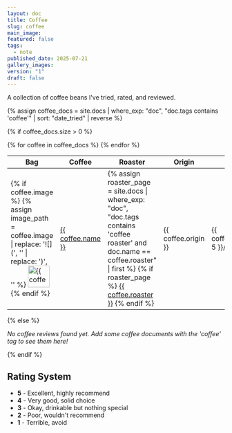 ```yaml
---
layout: doc
title: Coffee
slug: coffee
main_image: 
featured: false
tags:
  - note
published_date: 2025-07-21
gallery_images: 
version: "1"
draft: false
---
```

A collection of coffee beans I've tried, rated, and reviewed.

{% assign coffee_docs = site.docs | where_exp: "doc", "doc.tags contains 'coffee'" | sort: "date_tried" | reverse %}

{% if coffee_docs.size > 0 %}
<div class="coffee-database">
  <table>
    <thead>
      <tr>
        <th>Bag</th>
        <th>Coffee</th>
        <th>Roaster</th>
        <th>Origin</th>
        <th>Rating</th>
        <th>Price</th>
        <th>Tried</th>
      </tr>
    </thead>
    <tbody>
      {% for coffee in coffee_docs %}
      <tr>
        <td>
          {% if coffee.image %}
            {% assign image_path = coffee.image | replace: '![](', '' | replace: ')', '' %}
            <img src="{{ image_path | relative_url }}" alt="{{ coffee.name }}" style="width: 50px; height: auto;">
          {% endif %}
        </td>
        <td><a href="{{ coffee.url | relative_url }}">{{ coffee.name }}</a></td>
        <td>
          {% assign roaster_page = site.docs | where_exp: "doc", "doc.tags contains 'coffee roaster' and doc.name == coffee.roaster" | first %}
          {% if roaster_page %}
            <a href="{{ roaster_page.url | relative_url }}">{{ coffee.roaster }}</a>
          {% endif %}
        </td>
        <td>{{ coffee.origin }}</td>
        <td>{{ coffee.rating_1-5 }}/5</td>
        <td>{{ coffee.price }}</td>
        <td>{{ coffee.date_tried }}</td>
      </tr>
      {% endfor %}
    </tbody>
  </table>
</div>
{% else %}
<p><em>No coffee reviews found yet. Add some coffee documents with the 'coffee' tag to see them here!</em></p>
{% endif %}

## Rating System
- **5** - Excellent, highly recommend  
- **4** - Very good, solid choice
- **3** - Okay, drinkable but nothing special
- **2** - Poor, wouldn't recommend
- **1** - Terrible, avoid


